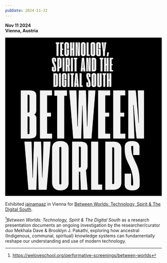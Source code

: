 ```yaml
---
pubDate: 2024-11-22
---
```


**Nov 11 2024**\
**Vienna, Austria**

![Exhibition graphic](../../../images/timeline/241122.jpg)

Exhibited [jainamaaz](https://jainamaaz.omarmhmmd.com/) in Vienna for [Between Worlds: Technology, Spirit & The Digital South](https://weloveschool.org/performative-screenings/between-worlds).

[^1]*Between Worlds: Technology, Spirit & The Digital South* as a research presentation documents an ongoing investigation by the researcher/curator duo Mekhala Dave & Brooklyn J. Pakathi, exploring how ancestral (Indigenous, communal, spiritual) knowledge systems can fundamentally reshape our understanding and use of modern technology.

[^1]: https://weloveschool.org/performative-screenings/between-worlds